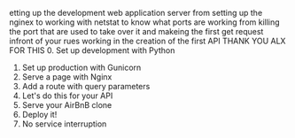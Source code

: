 etting up the development web application server from setting up the nginex to working with netstat to know what ports are working from killing the port that are used to take over it and makeing the first get request infront of your rues working in the creation of the first API THANK YOU ALX FOR THIS 
0. Set up development with Python
1. Set up production with Gunicorn
2. Serve a page with Nginx
3. Add a route with query parameters
4. Let's do this for your API
5. Serve your AirBnB clone
6. Deploy it!
7. No service interruption
